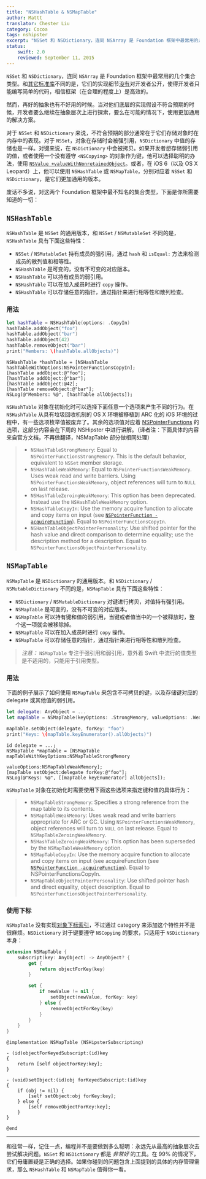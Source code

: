 ```yaml
---
title: "NSHashTable & NSMapTable"
author: Mattt
translator: Chester Liu
category: Cocoa
tags: nshipster
excerpt: "NSSet 和 NSDictionary，连同 NSArray 是 Foundation 框架中最常用的几个集合类型。和其它标准库不同的是，它们的实现细节没有对开发者公开，使得开发者只能编写简单的代码，相信框架（在合理的程度上）是高效的。"
status:
    swift: 2.0
    reviewed: September 11, 2015
---
```


`NSSet` 和 `NSDictionary`，连同 `NSArray` 是 Foundation 框架中最常用的几个集合类型。和[其它标准库](http://en.wikipedia.org/wiki/Java_collections_framework)不同的是，它们的实现细节[没有](http://ridiculousfish.com/blog/posts/array.html)对开发者公开，使得开发者只能编写简单的代码，相信框架（在合理的程度上）是高效的。

然而，再好的抽象也有不好用的时候。当对他们底层的实现假设不符合预期的时候，开发者要么继续在抽象层次上进行探索，要么在可能的情况下，使用更加通用的解决方案。

对于 `NSSet` 和 `NSDictionary` 来说，不符合预期的部分通常在于它们存储对象时在内存中的表现。对于 `NSSet`，对象在存储时会被强引用，`NSDictionary` 中值的存储也是一样。对键来说，在 `NSDictionary` 中会被拷贝。如果开发者想存储弱引用的值，或者使用一个没有遵守 `<NSCopying>` 的对象作为键，他可以选择聪明的办法，使用 [`NSValue +valueWithNonretainedObject`](http://nshipster.cn/nsvalue/)。或者，在 iOS 6（以及 OS X Leopard）上，他可以使用 `NSHashTable` 或 `NSMapTable`，分别对应着 `NSSet` 和 `NSDictionary`，是它们更加通用的版本。

废话不多说，对这两个 Foundation 框架中最不知名的集合类型，下面是你所需要知道的一切：

## `NSHashTable`

`NSHashTable` 是 `NSSet` 的通用版本，和 `NSSet` / `NSMutableSet` 不同的是，`NSHashTable` 具有下面这些特性：

- `NSSet` / `NSMutableSet` 持有成员的强引用，通过  `hash` 和 `isEqual:` 方法来检测成员的散列值和相等性。
- `NSHashTable` 是可变的，没有不可变的对应版本。
- `NSHashTable` 可以持有成员的弱引用。
- `NSHashTable` 可以在加入成员时进行 `copy` 操作。
- `NSHashTable` 可以存储任意的指针，通过指针来进行相等性和散列检查。

### 用法

```swift
let hashTable = NSHashTable(options: .CopyIn)
hashTable.addObject("foo")
hashTable.addObject("bar")
hashTable.addObject(42)
hashTable.removeObject("bar")
print("Members: \(hashTable.allObjects)")
```
```objc
NSHashTable *hashTable = [NSHashTable hashTableWithOptions:NSPointerFunctionsCopyIn];
[hashTable addObject:@"foo"];
[hashTable addObject:@"bar"];
[hashTable addObject:@42];
[hashTable removeObject:@"bar"];
NSLog(@"Members: %@", [hashTable allObjects]);
```

`NSHashTable` 对象在初始化时可以选择下面任意一个选项来产生不同的行为。在 `NSHashTable` 从具有垃圾回收机制的 OS X 环境被移植到 ARC 化的 iOS 环境的过程中，有一些选项枚举值被废弃了。其余的选项值对应着 [NSPointerFunctions](http://developer.apple.com/library/ios/DOCUMENTATION/Cocoa/Reference/Foundation/Classes/NSPointerFunctions_Class/Introduction/Introduction.html) 的选项，这部分内容会在下周的 NSHipster 中进行讲解。（译者注：下面具体的内容来自官方文档，不再做翻译，NSMapTable 部分做相同处理）

> - `NSHashTableStrongMemory`: Equal to `NSPointerFunctionsStrongMemory`. This is the default behavior, equivalent to `NSSet` member storage.
> - `NSHashTableWeakMemory`: Equal to `NSPointerFunctionsWeakMemory`. Uses weak read and write barriers. Using `NSPointerFunctionsWeakMemory`, object references will turn to `NULL` on last release.
> - `NSHashTableZeroingWeakMemory`: This option has been deprecated. Instead use the `NSHashTableWeakMemory` option.
> - `NSHashTableCopyIn`: Use the memory acquire function to allocate and copy items on input (see [`NSPointerFunction -acquireFunction`](http://developer.apple.com/library/ios/DOCUMENTATION/Cocoa/Reference/Foundation/Classes/NSPointerFunctions_Class/Introduction/Introduction.html#//apple_ref/occ/instp/NSPointerFunctions/acquireFunction)). Equal to `NSPointerFunctionsCopyIn`.
> - `NSHashTableObjectPointerPersonality`: Use shifted pointer for the hash value and direct comparison to determine equality; use the description method for a description. Equal to `NSPointerFunctionsObjectPointerPersonality`.

## `NSMapTable`

`NSMapTable` 是 `NSDictionary` 的通用版本。和 `NSDictionary` / `NSMutableDictionary` 不同的是，`NSMapTable` 具有下面这些特性：

- `NSDictionary` / `NSMutableDictionary` 对键进行拷贝，对值持有强引用。
- `NSMapTable` 是可变的，没有不可变的对应版本。
- `NSMapTable` 可以持有键和值的弱引用，当键或者值当中的一个被释放时，整个这一项就会被移除掉。
- `NSMapTable` 可以在加入成员时进行 `copy` 操作。
- `NSMapTable` 可以存储任意的指针，通过指针来进行相等性和散列检查。

> *注意：* `NSMapTable` 专注于强引用和弱引用，意外着 Swift 中流行的值类型是不适用的，只能用于引用类型。

### 用法

下面的例子展示了如何使用 `NSMapTable` 来包含不可拷贝的键，以及存储键对应的 delegate 或其他值的弱引用。

```swift
let delegate: AnyObject = ...
let mapTable = NSMapTable(keyOptions: .StrongMemory, valueOptions: .WeakMemory)

mapTable.setObject(delegate, forKey: "foo")
print("Keys: \(mapTable.keyEnumerator().allObjects)")
```
```objc
id delegate = ...;
NSMapTable *mapTable = [NSMapTable mapTableWithKeyOptions:NSMapTableStrongMemory
                                             valueOptions:NSMapTableWeakMemory];
[mapTable setObject:delegate forKey:@"foo"];
NSLog(@"Keys: %@", [[mapTable keyEnumerator] allObjects]);
```

`NSMapTable` 对象在初始化时需要使用下面这些选项来指定键和值的具体行为：

> - `NSMapTableStrongMemory`: Specifies a strong reference from the map table to its contents.
> - `NSMapTableWeakMemory`: Uses weak read and write barriers appropriate for ARC or GC. Using `NSPointerFunctionsWeakMemory`, object references will turn to `NULL` on last release. Equal to `NSMapTableZeroingWeakMemory`.
> - `NSHashTableZeroingWeakMemory`: This option has been superseded by the `NSMapTableWeakMemory` option.
> - `NSMapTableCopyIn`: Use the memory acquire function to allocate and copy items on input (see acquireFunction (see [`NSPointerFunction -acquireFunction`](http://developer.apple.com/library/ios/DOCUMENTATION/Cocoa/Reference/Foundation/Classes/NSPointerFunctions_Class/Introduction/Introduction.html#//apple_ref/occ/instp/NSPointerFunctions/acquireFunction)). Equal to NSPointerFunctionsCopyIn.
> - `NSMapTableObjectPointerPersonality`: Use shifted pointer hash and direct equality, object description.
Equal to `NSPointerFunctionsObjectPointerPersonality`.

### 使用下标

`NSMapTable` 没有实现[对象下标索引](http://nshipster.cn/object-subscripting/)，不过通过 category 来添加这个特性并不是很麻烦。`NSDictionary` 对于键要遵守 `NSCopying` 的要求，只适用于 `NSDictionary` 本身：

```swift
extension NSMapTable {
    subscript(key: AnyObject) -> AnyObject? {
        get {
            return objectForKey(key)
        }

        set {
            if newValue != nil {
                setObject(newValue, forKey: key)
            } else {
                removeObjectForKey(key)
            }
        }
    }
}
```

```objc
@implementation NSMapTable (NSHipsterSubscripting)

- (id)objectForKeyedSubscript:(id)key
{
    return [self objectForKey:key];
}

- (void)setObject:(id)obj forKeyedSubscript:(id)key
{
    if (obj != nil) {
        [self setObject:obj forKey:key];
    } else {
        [self removeObjectForKey:key];
    }
}

@end
```

---

和往常一样，记住一点，编程并不是要做到多么聪明：永远先从最高的抽象层次去尝试解决问题。`NSSet` 和 `NSDictionary` 都是 _非常好_  的工具。在 99% 的情况下，它们毋庸置疑是正确的选择。如果你碰到的问题包含上面提到的具体的内存管理需求，那么 `NSHashTable` 和 `NSMapTable` 值得你一看。
```
